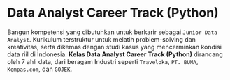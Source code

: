 # Data Analyst Career Track (Python)

Bangun kompetensi yang dibutuhkan untuk berkarir sebagai `Junior Data Analyst`. Kurikulum terstruktur untuk melatih problem-solving dan kreativitas, serta dikemas dengan studi kasus yang mencerminkan kondisi data riil di Indonesia. **Kelas Data Analyst Career Track (Python)** dirancang oleh 7 ahli data, dari beragam Industri seperti `Traveloka`, `PT. BUMA`, `Kompas.com`, dan `GOJEK`.
